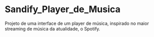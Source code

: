 # Sandify_Player_de_Musica
 Projeto de uma interface de um player de música, inspirado no maior streaming de música da atualidade, o Spotify.
